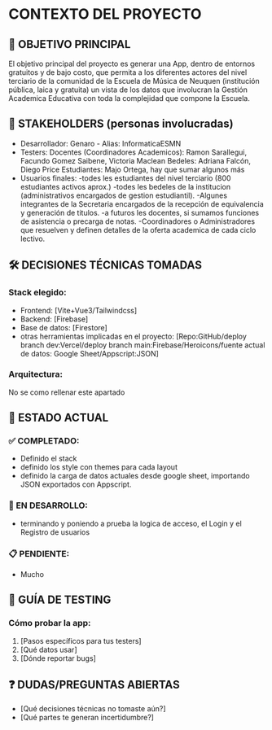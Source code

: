 # CONTEXTO DEL PROYECTO

## 🎯 OBJETIVO PRINCIPAL
El objetivo principal del proyecto es generar una App, dentro de entornos gratuitos y de bajo costo, que permita a los diferentes actores del nivel terciario de la comunidad de la Escuela de Música de Neuquen (institución pública, laica y gratuita) un vista de los datos que involucran la Gestión Academica Educativa con toda la complejidad que compone la Escuela.
## 👥 STAKEHOLDERS (personas involucradas)
- Desarrollador: Genaro - Alias: InformaticaESMN
- Testers:
    Docentes (Coordinadores Academicos): Ramon Sarallegui, Facundo Gomez Saibene, Victoria Maclean
    Bedeles: Adriana Falcón, Diego Price
    Estudiantes: Majo Ortega, hay que sumar algunos más
- Usuarios finales: 
    -todes les estudiantes del nivel terciario (800 estudiantes activos aprox.)
    -todes les bedeles de la institucion (administrativos encargados de gestion estudiantil).
    -Algunes integrantes de la Secretaria encargados de la recepción de equivalencia y generación de titulos.
    -a futuros les docentes, si sumamos funciones de asistencia o precarga de notas.
    -Coordinadores o Administradores que resuelven y definen detalles de la oferta academica de cada ciclo lectivo. 

## 🛠️ DECISIONES TÉCNICAS TOMADAS
### Stack elegido:
 
- Frontend: [Vite+Vue3/Tailwindcss]
- Backend: [Firebase]  
- Base de datos: [Firestore]
- otras herramientas implicadas en el proyecto: [Repo:GitHub/deploy branch dev:Vercel/deploy branch main:Firebase/Heroicons/fuente actual de datos: Google Sheet/Appscript:JSON]

### Arquitectura:
No se como rellenar este apartado

## 🚀 ESTADO ACTUAL
### ✅ COMPLETADO:
- Definido el stack
- definido los style con themes para cada layout
- definido la carga de datos actuales desde google sheet, importando JSON exportados con Appscript.

### 🚧 EN DESARROLLO:
- terminando y poniendo a prueba la logica de acceso, el Login y el Registro de usuarios

### 📋 PENDIENTE:
- Mucho

## 🧪 GUÍA DE TESTING
### Cómo probar la app:
1. [Pasos específicos para tus testers]
2. [Qué datos usar]
3. [Dónde reportar bugs]

## ❓ DUDAS/PREGUNTAS ABIERTAS
- [Qué decisiones técnicas no tomaste aún?]
- [Qué partes te generan incertidumbre?]